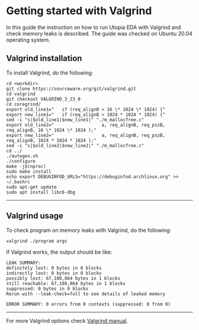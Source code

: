 # Getting started with Valgrind

In this guide the instruction on how to run Utopia EDA with Valgrind
and check memory leaks is described.
The guide was checked on Ubuntu 20.04 operating system.

## Valgrind installation

To install Valgrind, do the following:

```shell
cd <workdir>
git clone https://sourceware.org/git/valgrind.git
cd valgrind
git checkout VALGRIND_3_23_0
cd coregrind/
export old_line1="   if (req_alignB > 16 \* 1024 \* 1024) {"
export new_line1="   if (req_alignB > 1024 * 1024 * 1024) {"
sed -i "s|$old_line1|$new_line1|" "./m_mallocfree.c"
export old_line2="                  a, req_alignB, req_pszB, req_alignB, 16 \* 1024 \* 1024 );"
export new_line2="                  a, req_alignB, req_pszB, req_alignB, 1024 * 1024 * 1024 );"
sed -i "s|$old_line2|$new_line2|" "./m_mallocfree.c"
cd ../
./autogen.sh
./configure
make -j$(nproc)
sudo make install
echo export DEBUGINFOD_URLS="https://debuginfod.archlinux.org" >> ~/.bashrc
sudo apt-get update
sudo apt install libc6-dbg
```

---

## Valgrind usage

To check program on memory leaks with Valgrind, do the following:

```shell
valgrind ./program args
```

If Valgrind works, the output should be like:

```text
LEAK SUMMARY:
definitely lost: 0 bytes in 0 blocks
indirectly lost: 0 bytes in 0 blocks
possibly lost: 67,108,864 bytes in 1 blocks
still reachable: 67,108,864 bytes in 1 blocks
suppressed: 0 bytes in 0 blocks
Rerun with --leak-check=full to see details of leaked memory

ERROR SUMMARY: 0 errors from 0 contexts (suppressed: 0 from 0)
```

---

For more Valgrind options check [Valgrind manual](https://valgrind.org/docs/manual/manual-core.html#manual-core.options).
